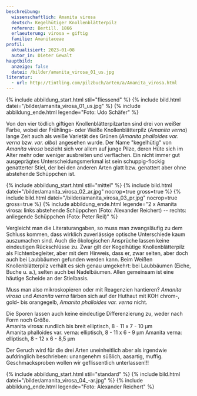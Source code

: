 ```yaml
---
beschreibung:
  wissenschaftlich: Amanita virosa
  deutsch: Kegelhütiger Knollenblätterpilz
  referenz: Bertill. 1866
  erlaeuterung: virosa = giftig
  familie: Amanitaceae
profil:
  aktualisiert: 2023-01-08
  autor_in: Dieter Gewalt
hauptbild:
  anzeige: false
  datei: /bilder/amanita_virosa_01_us.jpg
literatur:
  - url: http://tintling.com/pilzbuch/arten/a/Amanita_virosa.html
---
```

{% include abbildung_start.html stil="fliessend" %}
{% include bild.html datei="/bilder/amanita_virosa_01_us.jpg" %}
{% include abbildung_ende.html legende="Foto: Udo Schäfer" %}

Von den vier tödlich giftigen Knollenblätterpilzarten sind drei von weißer Farbe, wobei der Frühlings- oder Weiße Knollenblätterpilz (*Amanita verna*) lange Zeit auch als weiße Varietät des Grünen (*Amanita phalloides var. verna* bzw. *var. alba*) angesehen wurde. Der Name "kegelhütig" von *Amanita virosa* bezieht sich vor allem auf junge Pilze, deren Hüte sich im Alter mehr oder weniger ausbreiten und verflachen. Ein nicht immer gut ausgeprägtes  Unterscheidungsmerkmal ist sein schuppig-flockig genatterter Stiel, der bei den anderen Arten glatt bzw. genattert aber ohne abstehende Schüppchen ist.

{% include abbildung_start.html stil="mittel" %}
{% include bild.html datei="/bilder/amanita_virosa_02_ar.jpg" nocrop=true gross=true %}
{% include bild.html datei="/bilder/amanita_virosa_03_pr.jpg" nocrop=true gross=true %}
{% include abbildung_ende.html legende="2 x Amanita virosa: links abstehende Schüppchen (Foto: Alexander Reichert) -- rechts: anliegende Schüppchen (Foto: Peter Reil)" %}

Vergleicht man die Literaturangaben, so muss man zwangsläufig zu dem Schluss kommen, dass wirklich zuverlässige optische Unterschiede kaum auszumachen sind. Auch die ökologischen Ansprüche lassen keine eindeutigen Rückschlüsse zu. Zwar gilt der Kegelhütige Knollenblätterpilz als Fichtenbegleiter, aber mit dem Hinweis, dass er, zwar selten, aber doch auch bei Laubbäumen gefunden werden kann. Beim Weißen Knollenblätterpilz verhält es sich genau umgekehrt: bei Laubbäumen (Eiche, Buche u. a.), selten auch bei Nadelbäumen. Allen gemeinsam ist eine häutige Scheide an der Stielbasis.

Muss man also mikroskopieren oder mit Reagenzien hantieren?  *Amanita virosa* und *Amanita verna* färben sich auf der Huthaut mit KOH chrom-, gold- bis orangegelb, *Amanita phalloides var. verna* nicht.

Die Sporen lassen auch keine eindeutige Differenzierung zu, weder nach Form noch Größe.\
Amanita virosa: rundlich bis breit elliptisch, 8 - 11 x 7 - 10 µm\
Amanita phalloides var. verna:  elliptisch, 8 - 11 x 6 - 9 µm
Amanita verna: elliptisch, 8 - 12 x 6 - 8,5 µm

Der Geruch wird für die drei Arten uneinheitlich aber als irgendwie aufdringlich beschrieben: unangenehm süßlich, aasartig, muffig. Geschmacksproben wollen wir geflissentlich unterlassen!!!

{% include abbildung_start.html stil="standard" %}
{% include bild.html datei="/bilder/amanita_virosa_04_-ar.jpg" %}
{% include abbildung_ende.html legende="Foto: Alexander Reichert" %}